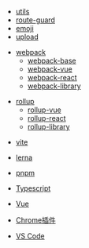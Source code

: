 <!-- nomi多包库 -->
- [utils](/article/utils/README.md)
- [route-guard](/article/route-guard/README.md)
- [emoji](/article/emoji/README.md)
- [upload](/article/upload/README.md)

<!-- webpack相关 -->
- [webpack](/article/webpack/README.md)
  - [webpack-base](/article/webpack/webpack-base.md)
  - [webpack-vue](/article/webpack/webpack-vue.md)
  - [webpack-react](/article/webpack/webpack-react.md)
  - [webpack-library](/article/webpack/webpack-library.md)

<!-- rollup相关 -->
- [rollup](/article/rollup/README.md)
  - [rollup-vue](/article/rollup/rollup-vue.md)
  - [rollup-react](/article/rollup/rollup-react.md)
  - [rollup-library](/article/rollup/rollup-library.md)

<!-- vite相关 -->
- [vite](/article/vite/README.md)

<!-- lerna -->
- [lerna](/article/lerna/README.md)

<!-- pnpm相关 -->
- [pnpm](/article/pnpm/README.md)

<!-- typescript相关 -->
- [Typescript](/article/typescript/README.md)

<!-- vue相关 -->
- [Vue](/article/vue/README.md)

<!-- chrome相关 -->
- [Chrome插件](/article/chrome/README.md)

<!-- vscode相关 -->
- [VS Code](/article/vscode/README.md)

